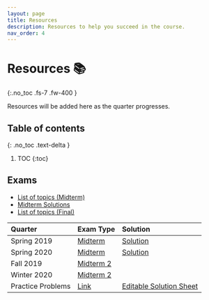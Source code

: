 ```yaml
---
layout: page
title: Resources
description: Resources to help you succeed in the course.
nav_order: 4
---
```


# Resources 📚
{:.no_toc .fs-7 .fw-400 }

Resources will be added here as the quarter progresses.

## Table of contents
{: .no_toc .text-delta }

1. TOC
{:toc}


## **Exams**

- [List of topics (Midterm)](https://docs.google.com/document/d/1rxiXTFTPBV-oWDZ32ea0zBK9adsIimjc2pYkjQ811p8/edit?usp=sharing)
- [Midterm Solutions](https://drive.google.com/file/d/1PnKTWhMkjFzp8OKSHOH-7snuyC9dNcMi/view?usp=sharing)
- [List of topics (Final)](https://docs.google.com/document/d/1KMi-Q0EJQf-ERl6tzfaJpgZShPC3-ILIvMhp8OB0o8Q/edit)

| Quarter      | **Exam Type** | **Solution**     |
| :---        |    :---   |          :--- |
| Spring 2019 | [Midterm](https://drive.google.com/file/d/1eev58gb6VZg1E5boP8afaIkO1cOXEiVB/view)        | [Solution](https://drive.google.com/file/d/1TiJp11B5gGNQ4lhfWNxAwF4VqQ-85HzD/view)      |
| Spring 2020  | [Midterm](https://drive.google.com/file/d/1u__1buFmhO0QSp6mG8NZUNxFenep-R_E/view?usp=share_link)        |  [Solution](https://docs.google.com/document/d/1bu0_ZEZU47RzA-BTO6i62KoIztWsQOBCcEF39xBgkj0/edit?usp=sharing)    |
| Fall 2019  | [Midterm 2](https://drive.google.com/file/d/1rj0C6FD7lTc5vwinFw3WsNfTW0pUUPwF/view?usp=sharing)        |      |
| Winter 2020  | [Midterm 2](https://drive.google.com/file/d/1kAJljRkH9cDOPgfcIkSlDlbhk2QFR_l4/view?usp=sharing)        |      |
| Practice Problems  | [Link](https://docs.google.com/document/d/16dtvSoVXS1RrqQSs2jCZHuJZjCTLK2vLfOz8KfHVB5c/edit?usp=sharing)        | [Editable Solution Sheet](https://docs.google.com/document/d/1GN5wXX3e5yLBZVKaEZDQUgex5sQ-LA-6DjqZXEKX7YM/edit?usp=sharing)    |
